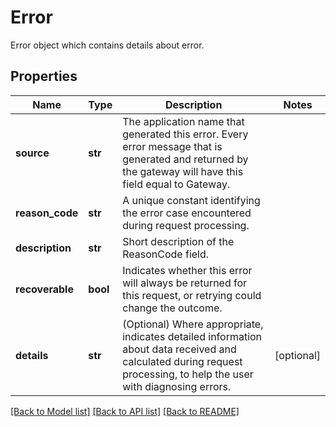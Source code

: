 # Error

Error object which contains details about error.

## Properties
Name | Type | Description | Notes
------------ | ------------- | ------------- | -------------
**source** | **str** | The application name that generated this error. Every error message that is generated and returned by the gateway will have this field equal to Gateway. | 
**reason_code** | **str** | A unique constant identifying the error case encountered during request processing. | 
**description** | **str** | Short description of the ReasonCode field. | 
**recoverable** | **bool** | Indicates whether this error will always be returned for this request, or retrying could change the outcome. | 
**details** | **str** | (Optional) Where appropriate, indicates detailed information about data received and calculated during request processing, to help the user with diagnosing errors. | [optional] 

[[Back to Model list]](../README.md#documentation-for-models) [[Back to API list]](../README.md#documentation-for-api-endpoints) [[Back to README]](../README.md)


